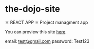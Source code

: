 # the-dojo-site
⚛️ REACT APP ⚛️ 
Project managment app

You can preview this site [here](https://thedojosite-d727e.web.app/login).

email: test@gmail.com
password: Test123
